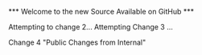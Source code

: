 
*** Welcome to the new Source Available on GitHub ***

Attempting to change 2...
Attempting Change 3 ...

Change 4
"Public Changes from Internal" 
